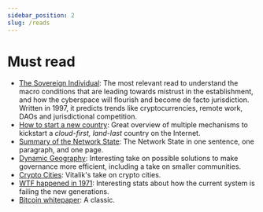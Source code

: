 ```yaml
---
sidebar_position: 2
slug: /reads
---
```


# Must read

- [The Sovereign Individual](https://www.goodreads.com/en/book/show/82256.The_Sovereign_Individual): The most relevant read to understand the macro conditions that are leading towards mistrust in the establishment, and how the cyberspace will flourish and become de facto jurisdiction. Written in 1997, it predicts trends like cryptocurrencies, remote work, DAOs and jurisdictional competition.
- [How to start a new country](https://1729.com/how-to-start-a-new-country/): Great overview of multiple mechanisms to kickstart a _cloud-first, land-last_ country on the Internet.
- [Summary of the Network State](https://1729.com/summary): The Network State in one sentence, one paragraph, and one page.
- [Dynamic Geography](https://patrifriedman.com/old_writing/dynamic_geography.html): Interesting take on possible solutions to make governance more efficient, including a take on smaller communities.
- [Crypto Cities](https://vitalik.ca/general/2021/10/31/cities.html): Vitalik's take on crypto cities.
- [WTF happened in 1971](https://wtfhappenedin1971.com): Interesting stats about how the current system is failing the new generations.
- [Bitcoin whitepaper](https://bitcoin.org/bitcoin.pdf): A classic.
